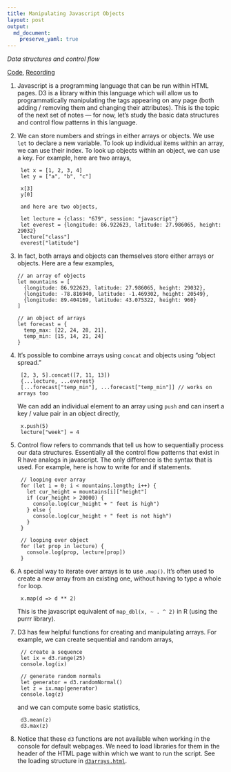 ```yaml
---
title: Manipulating Javascript Objects
layout: post
output:
  md_document:
    preserve_yaml: true
---
```


_Data structures and control flow_

[Code](https://github.com/krisrs1128/stat679_code/tree/main/examples/week4/week4-2), [Recording](https://mediaspace.wisc.edu/media/Week+4+-+2A+Manipulating+Javascript+Objects/1_9zs1tsyy)

1. Javascript is a programming language that can be run within HTML pages. D3 is
a library within this language which will allow us to programmatically
manipulating the tags appearing on any page (both adding / removing them and
changing their attributes). This is the topic of the next set of notes — for
now, let’s study the basic data structures and control flow patterns in this
language.

2. We can store numbers and strings in either arrays or objects. We use `let` to
declare a new variable. To look up individual items within an array, we can use
their index. To look up objects within an object, we can use a key. For example,
here are two arrays,

        let x = [1, 2, 3, 4]
        let y = ["a", "b", "c"]

        x[3]
        y[0]

    	and here are two objects,

        let lecture = {class: "679", session: "javascript"}
        let everest = {longitude: 86.922623, latitude: 27.986065, height: 29032}
        lecture["class"]
        everest["latitude"]

3. In fact, both arrays and objects can themselves store either arrays or
objects. Here are a few examples,

    ```
    // an array of objects
    let mountains = [
      {longitude: 86.922623, latitude: 27.986065, height: 29032},
      {longitude: -78.816940, latitude: -1.469302, height: 20549},
      {longitude: 89.404169, latitude: 43.075322, height: 960}
    ]

    // an object of arrays
    let forecast = {
      temp_max: [22, 24, 28, 21],
      temp_min: [15, 14, 21, 24]
    }
    ```

4. It’s possible to combine arrays using `concat` and objects using “object
spread.”

        [2, 3, 5].concat([7, 11, 13])
        {...lecture, ...everest}
        [...forecast["temp_min"], ...forecast["temp_min"]] // works on arrays too

    We can add an individual element to an array using `push` and can insert a
    key / value pair in an object directly,

        x.push(5)
        lecture["week"] = 4

7. Control flow refers to commands that tell us how to sequentially process our
data structures. Essentially all the control flow patterns that exist in R have
analogs in javascript. The only difference is the syntax that is used. For
example, here is how to write for and if statements.

        // looping over array
        for (let i = 0; i < mountains.length; i++) {
          let cur_height = mountains[i]["height"]
          if (cur_height > 20000) {
            console.log(cur_height + " feet is high")
          } else {
            console.log(cur_height + " feet is not high")
          }
        }

        // looping over object
        for (let prop in lecture) {
          console.log(prop, lecture[prop])
        }

6. A special way to iterate over arrays is to use `.map()`. It’s often used to
create a new array from an existing one, without having to type a whole `for`
loop.

        x.map(d => d ** 2)

	This is the javascript equivalent of `map_dbl(x, ~ . ^ 2)` in R (using the
	purrr library).

7. D3 has few helpful functions for creating and manipulating arrays. For
example, we can create sequential and random arrays,

        // create a sequence
        let ix = d3.range(25)
        console.log(ix)

        // generate random normals
        let generator = d3.randomNormal()
        let z = ix.map(generator)
        console.log(z)

    and we can compute some basic statistics,

        d3.mean(z)
        d3.max(z)

8. Notice that these `d3` functions are not available when working in the
console for default webpages. We need to load libraries for them in the header
of the HTML page within which we want to run the script. See the loading
structure in [`d3arrays.html`](https://github.com/krisrs1128/stat679_code/blob/main/examples/week4/week4-2/d3arrays.html).
